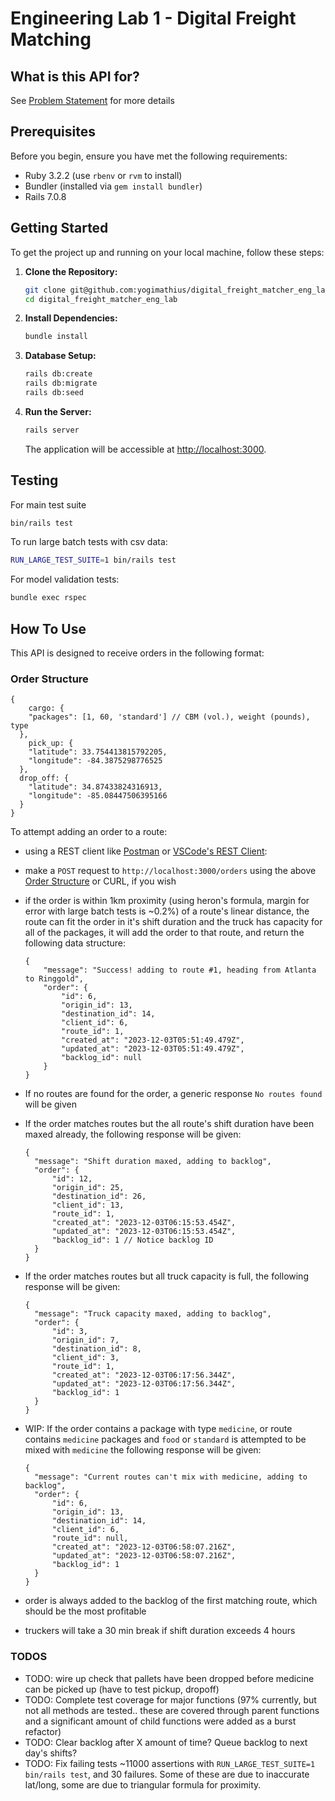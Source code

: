 # Engineering Lab 1 - Digital Freight Matching

## What is this API for?

See [Problem Statement](ProblemStatement.md) for more details

## Prerequisites

Before you begin, ensure you have met the following requirements:

- Ruby 3.2.2 (use `rbenv` or `rvm` to install)
- Bundler (installed via `gem install bundler`)
- Rails 7.0.8

## Getting Started

To get the project up and running on your local machine, follow these steps:

1. **Clone the Repository:**

   ```bash
   git clone git@github.com:yogimathius/digital_freight_matcher_eng_lab.git
   cd digital_freight_matcher_eng_lab
   ```

2. **Install Dependencies:**

   ```bash
   bundle install
   ```

3. **Database Setup:**

   ```bash
   rails db:create
   rails db:migrate
   rails db:seed
   ```

4. **Run the Server:**

   ```bash
   rails server
   ```

   The application will be accessible at [http://localhost:3000](http://localhost:3000).

## Testing

For main test suite

```bash
bin/rails test
```

To run large batch tests with csv data:

```bash
RUN_LARGE_TEST_SUITE=1 bin/rails test
```

For model validation tests:

```bash
bundle exec rspec
```

## How To Use

This API is designed to receive orders in the following format:

### Order Structure

```
{
	cargo: {
    "packages": [1, 60, 'standard'] // CBM (vol.), weight (pounds), type
  },
	pick_up: {
    "latitude": 33.754413815792205,
    "longitude": -84.3875298776525
  },
  drop_off: {
    "latitude": 34.87433824316913,
    "longitude": -85.08447506395166
  }
}
```

To attempt adding an order to a route:

- using a REST client like [Postman](https://www.postman.com/) or [VSCode's REST Client](https://marketplace.visualstudio.com/items?itemName=humao.rest-client):

- make a `POST` request to `http://localhost:3000/orders` using the above [Order Structure](#order-structure) or CURL, if you wish
- if the order is within 1km proximity (using heron's formula, margin for error with large batch tests is ~0.2%) of a route's linear distance, the route can fit the order in it's shift duration and the truck has capacity for all of the packages, it will add the order to that route, and return the following data structure:

  ```
  {
      "message": "Success! adding to route #1, heading from Atlanta to Ringgold",
      "order": {
          "id": 6,
          "origin_id": 13,
          "destination_id": 14,
          "client_id": 6,
          "route_id": 1,
          "created_at": "2023-12-03T05:51:49.479Z",
          "updated_at": "2023-12-03T05:51:49.479Z",
          "backlog_id": null
      }
  }
  ```

- If no routes are found for the order, a generic response `No routes found` will be given
- If the order matches routes but the all route's shift duration have been maxed already, the following response will be given:

  ```
  {
    "message": "Shift duration maxed, adding to backlog",
    "order": {
        "id": 12,
        "origin_id": 25,
        "destination_id": 26,
        "client_id": 13,
        "route_id": 1,
        "created_at": "2023-12-03T06:15:53.454Z",
        "updated_at": "2023-12-03T06:15:53.454Z",
        "backlog_id": 1 // Notice backlog ID
    }
  }
  ```

- If the order matches routes but all truck capacity is full, the following response will be given:

  ```
  {
    "message": "Truck capacity maxed, adding to backlog",
    "order": {
        "id": 3,
        "origin_id": 7,
        "destination_id": 8,
        "client_id": 3,
        "route_id": 1,
        "created_at": "2023-12-03T06:17:56.344Z",
        "updated_at": "2023-12-03T06:17:56.344Z",
        "backlog_id": 1
    }
  }
  ```

- WIP: If the order contains a package with type `medicine`, or route contains `medicine` packages and `food` or `standard` is attempted to be mixed with `medicine` the following response will be given:

  ```
  {
    "message": "Current routes can't mix with medicine, adding to backlog",
    "order": {
        "id": 6,
        "origin_id": 13,
        "destination_id": 14,
        "client_id": 6,
        "route_id": null,
        "created_at": "2023-12-03T06:58:07.216Z",
        "updated_at": "2023-12-03T06:58:07.216Z",
        "backlog_id": 1
    }
  }
  ```

- order is always added to the backlog of the first matching route, which should be the most profitable
- truckers will take a 30 min break if shift duration exceeds 4 hours

### TODOS

- TODO: wire up check that pallets have been dropped before medicine can be picked up (have to test pickup, dropoff)
- TODO: Complete test coverage for major functions (97% currently, but not all methods are tested.. these are covered through parent functions and a significant amount of child functions were added as a burst refactor)
- TODO: Clear backlog after X amount of time? Queue backlog to next day's shifts?
- TODO: Fix failing tests ~11000 assertions with `RUN_LARGE_TEST_SUITE=1 bin/rails test`, and 30 failures. Some of these are due to inaccurate lat/long, some are due to triangular formula for proximity.
